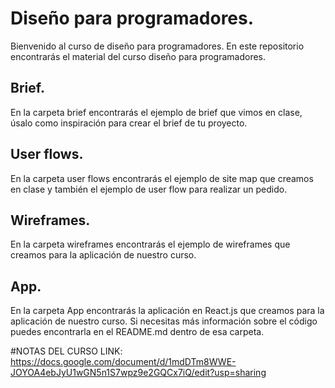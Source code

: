 # Diseño para programadores.
Bienvenido al curso de diseño para programadores. En este repositorio
encontrarás el material del curso diseño para programadores.

## Brief.
En la carpeta brief encontrarás el ejemplo de brief que vimos en clase,
úsalo como inspiración para crear el brief de tu proyecto.

## User flows.
En la carpeta user flows encontrarás el ejemplo de site map que creamos
en clase y también el ejemplo de user flow para realizar un pedido.

## Wireframes.
En la carpeta wireframes encontrarás el ejemplo de wireframes que creamos
para la aplicación de nuestro curso.

## App.
En la carpeta App encontrarás la aplicación en React.js que creamos para
la aplicación de nuestro curso. Si necesitas más información sobre el
código puedes encontrarla en el README.md dentro de esa carpeta.

#NOTAS DEL CURSO
LINK: https://docs.google.com/document/d/1mdDTm8WWE-JOYOA4ebJyU1wGN5n1S7wpz9e2GQCx7iQ/edit?usp=sharing
